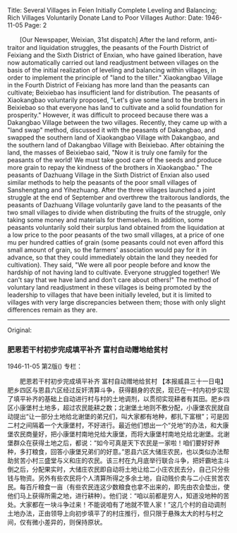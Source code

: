 Title: Several Villages in Feien Initially Complete Leveling and Balancing; Rich Villages Voluntarily Donate Land to Poor Villages
Author:
Date: 1946-11-05
Page: 2

　　[Our Newspaper, Weixian, 31st dispatch] After the land reform, anti-traitor and liquidation struggles, the peasants of the Fourth District of Feixiang and the Sixth District of Enxian, who have gained liberation, have now automatically carried out land readjustment between villages on the basis of the initial realization of leveling and balancing within villages, in order to implement the principle of "land to the tiller." Xiaokangbao Village in the Fourth District of Feixiang has more land than the peasants can cultivate; Beixiebao has insufficient land for distribution. The peasants of Xiaokangbao voluntarily proposed, "Let's give some land to the brothers in Beixiebao so that everyone has land to cultivate and a solid foundation for prosperity." However, it was difficult to proceed because there was a Dakangbao Village between the two villages. Recently, they came up with a "land swap" method, discussed it with the peasants of Dakangbao, and swapped the southern land of Xiaokangbao Village with Dakangbao, and the southern land of Dakangbao Village with Beixiebao. After obtaining the land, the masses of Beixiebao said, "Now it is truly one family for the peasants of the world! We must take good care of the seeds and produce more grain to repay the kindness of the brothers in Xiaokangbao." The peasants of Dazhuang Village in the Sixth District of Enxian also used similar methods to help the peasants of the poor small villages of Sanshengtang and Yihezhuang. After the three villages launched a joint struggle at the end of September and overthrew the traitorous landlords, the peasants of Dazhuang Village voluntarily gave land to the peasants of the two small villages to divide when distributing the fruits of the struggle, only taking some money and materials for themselves. In addition, some peasants voluntarily sold their surplus land obtained from the liquidation at a low price to the poor peasants of the two small villages, at a price of one mu per hundred catties of grain (some peasants could not even afford this small amount of grain, so the farmers' association would pay for it in advance, so that they could immediately obtain the land they needed for cultivation). They said, "We were all poor people before and know the hardship of not having land to cultivate. Everyone struggled together! We can't say that we have land and don't care about others!" The method of voluntary land readjustment in these villages is being promoted by the leadership to villages that have been initially leveled, but it is limited to villages with very large discrepancies between them; those with only slight differences remain as they are.



<hr /> 

Original: 


### 肥恩若干村初步完成填平补齐  富村自动赠地给贫村

1946-11-05
第2版()
专栏：

　　肥恩若干村初步完成填平补齐
    富村自动赠地给贫村
    【本报威县三十一日电】肥乡四区与恩县六区经过反奸清算斗争，获得翻身的农民，现已在一村内初步实现了填平补齐的基础上自动进行村与村的土地调剂，以贯彻实现耕者有其田。肥乡四区小康堡村土地多，超过农民能耕之数；北谢堡土地则不敷分配，小康堡农民就自动提出“让一部分土地给北谢堡的弟兄们，叫大家都有地种，都扎下富根”；可是因二村之间隔着一个大康堡村，不好进行。最近他们想出一个“兑地”的办法，和大康堡农民商量好，把小康堡村南地兑给大康堡，而将大康堡村南地兑给北谢堡。北谢堡群众在获得土地之后，都说：“如今可真是天下农民是一家啦！咱们要好好养种，多打粮食，回答小康堡兄弟们的好意。”恩县六区大储庄农民，也以类似办法帮助贫苦小村三盛堂与义和庄的农民。该三村在九月底举行联合斗争，把奸霸地主斗倒之后，分配果实时，大储庄农民即自动将土地让给二小庄农民去分，自己只分些钱与物资。另外有些农民将个人清算所得之多余土地，自动贱价卖与二小庄贫苦农民。每百斤粮食一亩（有些农民连这少数粮食也拿不出来的，即先由农会垫出，使他们马上获得所需之地，进行耕种）。他们说：“咱以前都是穷人，知道没地种的苦处。大家都在一块斗争过来！不能说咱有了地就不管人家！”这几个村的自动调剂土地办法，正由领导上向初步填平了的村庄推行，但只限于悬殊太大的村与村之间，仅有微小差异的，则保持原状。
